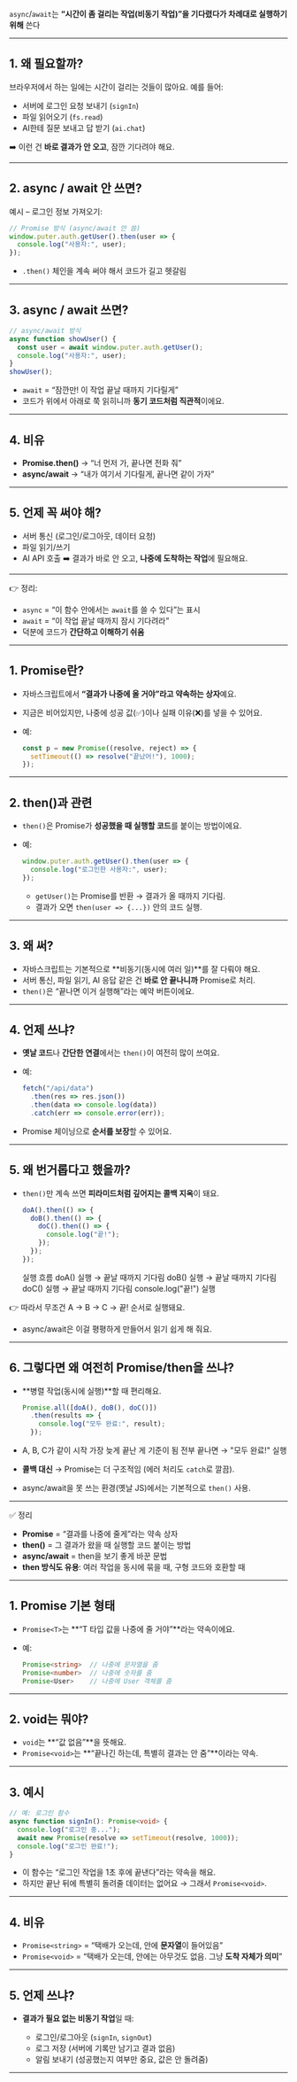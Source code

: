 
`async`/`await`는 **“시간이 좀 걸리는 작업(비동기 작업)”을 기다렸다가 차례대로 실행하기 위해** 쓴다

---

## 1. 왜 필요할까?

브라우저에서 하는 일에는 시간이 걸리는 것들이 많아요.
예를 들어:

* 서버에 로그인 요청 보내기 (`signIn`)
* 파일 읽어오기 (`fs.read`)
* AI한테 질문 보내고 답 받기 (`ai.chat`)

➡️ 이런 건 **바로 결과가 안 오고**, 잠깐 기다려야 해요.

---

## 2. async / await 안 쓰면?

예시 – 로그인 정보 가져오기:

```ts
// Promise 방식 (async/await 안 씀)
window.puter.auth.getUser().then(user => {
  console.log("사용자:", user);
});
```

* `.then()` 체인을 계속 써야 해서 코드가 길고 헷갈림

---

## 3. async / await 쓰면?

```ts
// async/await 방식
async function showUser() {
  const user = await window.puter.auth.getUser();
  console.log("사용자:", user);
}
showUser();
```

* `await` = “잠깐만! 이 작업 끝날 때까지 기다릴게”
* 코드가 위에서 아래로 쭉 읽히니까 **동기 코드처럼 직관적**이에요.

---

## 4. 비유

* **Promise.then()** → “너 먼저 가, 끝나면 전화 줘”
* **async/await** → “내가 여기서 기다릴게, 끝나면 같이 가자”

---

## 5. 언제 꼭 써야 해?

* 서버 통신 (로그인/로그아웃, 데이터 요청)
* 파일 읽기/쓰기
* AI API 호출
  ➡️ 결과가 바로 안 오고, **나중에 도착하는 작업**에 필요해요.

---

👉 정리:

* `async` = “이 함수 안에서는 `await`를 쓸 수 있다”는 표시
* `await` = “이 작업 끝날 때까지 잠시 기다려라”
* 덕분에 코드가 **간단하고 이해하기 쉬움**

---




## 1. Promise란?

* 자바스크립트에서 **“결과가 나중에 올 거야”라고 약속하는 상자**예요.
* 지금은 비어있지만, 나중에 성공 값(✅)이나 실패 이유(❌)를 넣을 수 있어요.
* 예:

  ```ts
  const p = new Promise((resolve, reject) => {
    setTimeout(() => resolve("끝났어!"), 1000);
  });
  ```

---

## 2. then()과 관련

* `then()`은 Promise가 **성공했을 때 실행할 코드**를 붙이는 방법이에요.
* 예:

  ```ts
  window.puter.auth.getUser().then(user => {
    console.log("로그인한 사용자:", user);
  });
  ```

  * `getUser()`는 Promise를 반환 → 결과가 올 때까지 기다림.
  * 결과가 오면 `then(user => {...})` 안의 코드 실행.

---

## 3. 왜 써?

* 자바스크립트는 기본적으로 **비동기(동시에 여러 일)**를 잘 다뤄야 해요.
* 서버 통신, 파일 읽기, AI 응답 같은 건 **바로 안 끝나니까** Promise로 처리.
* `then()`은 “끝나면 이거 실행해”라는 예약 버튼이에요.

---

## 4. 언제 쓰냐?

* **옛날 코드**나 **간단한 연결**에서는 `then()`이 여전히 많이 쓰여요.
* 예:

  ```ts
  fetch("/api/data")
    .then(res => res.json())
    .then(data => console.log(data))
    .catch(err => console.error(err));
  ```
* Promise 체이닝으로 **순서를 보장**할 수 있어요.

---

## 5. 왜 번거롭다고 했을까?

* `then()`만 계속 쓰면 **피라미드처럼 깊어지는 콜백 지옥**이 돼요.

  ```ts
  doA().then(() => {
    doB().then(() => {
      doC().then(() => {
        console.log("끝!");
      });
    });
  });
  ```

  실행 흐름
    doA() 실행 → 끝날 때까지 기다림
    doB() 실행 → 끝날 때까지 기다림
    doC() 실행 → 끝날 때까지 기다림
    console.log("끝!") 실행

👉 따라서 무조건 A → B → C → 끝! 순서로 실행돼요.


* async/await은 이걸 평평하게 만들어서 읽기 쉽게 해 줘요.

---

## 6. 그렇다면 왜 여전히 Promise/then을 쓰냐?

* **병렬 작업(동시에 실행)**할 때 편리해요.

  ```ts
  Promise.all([doA(), doB(), doC()])
    .then(results => {
      console.log("모두 완료:", result);
    });
  ```
* A, B, C가 같이 시작
    가장 늦게 끝난 게 기준이 됨
    전부 끝나면 → "모두 완료!" 실행
* **콜백 대신** → Promise는 더 구조적임 (에러 처리도 `catch`로 깔끔).
* async/await을 못 쓰는 환경(옛날 JS)에서는 기본적으로 `then()` 사용.

---

✅ 정리

* **Promise** = “결과를 나중에 줄게”라는 약속 상자
* **then()** = 그 결과가 왔을 때 실행할 코드 붙이는 방법
* **async/await** = then을 보기 좋게 바꾼 문법 
* **then 방식도 유용**: 여러 작업을 동시에 묶을 때, 구형 코드와 호환할 때


---

## 1. Promise 기본 형태

* `Promise<T>`는 **“T 타입 값을 나중에 줄 거야”**라는 약속이에요.
* 예:

  ```ts
  Promise<string>  // 나중에 문자열을 줌
  Promise<number>  // 나중에 숫자를 줌
  Promise<User>    // 나중에 User 객체를 줌
  ```

---

## 2. void는 뭐야?

* `void`는 **“값 없음”**을 뜻해요.
* `Promise<void>`는 **“끝나긴 하는데, 특별히 결과는 안 줌”**이라는 약속.

---

## 3. 예시

```ts
// 예: 로그인 함수
async function signIn(): Promise<void> {
  console.log("로그인 중...");
  await new Promise(resolve => setTimeout(resolve, 1000));
  console.log("로그인 완료!");
}
```

* 이 함수는 “로그인 작업을 1초 후에 끝낸다”라는 약속을 해요.
* 하지만 끝난 뒤에 특별히 돌려줄 데이터는 없어요 → 그래서 `Promise<void>`.

---

## 4. 비유

* `Promise<string>` = “택배가 오는데, 안에 **문자열**이 들어있음”
* `Promise<void>` = “택배가 오는데, 안에는 아무것도 없음. 그냥 **도착 자체가 의미**”

---

## 5. 언제 쓰냐?

* **결과가 필요 없는 비동기 작업**일 때:

  * 로그인/로그아웃 (`signIn`, `signOut`)
  * 로그 저장 (서버에 기록만 남기고 결과 없음)
  * 알림 보내기 (성공했는지 여부만 중요, 값은 안 돌려줌)

---
